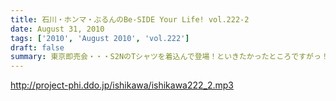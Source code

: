 ```yaml
---
title: 石川・ホンマ・ぶるんのBe-SIDE Your Life! vol.222-2
date: August 31, 2010
tags: ['2010', 'August 2010', 'vol.222']
draft: false
summary: 東京即売会・・・S2NのTシャツを着込んで登場！といきたかったところですがっ！（NAMAEも着ていったよ）なんと、ぶるんサン・・・素でフツーのいつもの服で登場！ぶるんサンのTシャツはまだリスナーの目に生で触れることはないのでした・・・NAMAE
---
```


http://project-phi.ddo.jp/ishikawa/ishikawa222_2.mp3